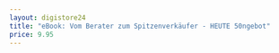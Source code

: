 ```yaml
---
layout: digistore24
title: "eBook: Vom Berater zum Spitzenverkäufer - HEUTE 50ngebot"
price: 9.95
---
```

